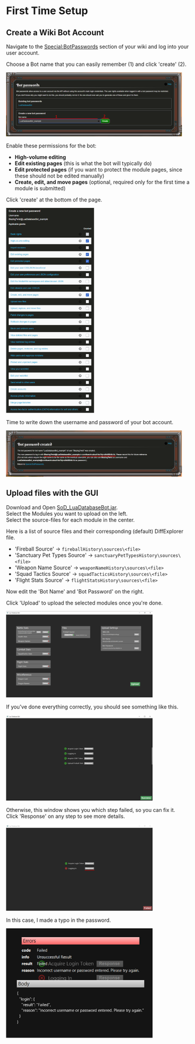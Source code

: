 # First Time Setup

## Create a Wiki Bot Account

Navigate to the [Special:BotPasswords](https://schoolofdragons.wiki.gg/wiki/Special:BotPasswords) section of your wiki and log into your user account.

Choose a Bot name that you can easily remember (1) and click 'create' (2).

<img alt="image showing the Bot passwords page" src="https://github.com/BlazingTwist/SoD_LuaDatabaseBot/blob/master/readme_media/botpasswordspage.png?raw=true" width="480px">

Enable these permissions for the bot:
* **High-volume editing**
* **Edit existing pages** (this is what the bot will typically do)
* **Edit protected pages** (if you want to protect the module pages, since these should not be edited manually)
* **Create, edit, and move pages** (optional, required only for the first time a module is submitted)

Click 'create' at the bottom of the page.

<img alt="image showing the bot permissions" src="https://github.com/BlazingTwist/SoD_LuaDatabaseBot/blob/master/readme_media/botpermissions.png?raw=true" width="240px">

Time to write down the username and password of your bot account.

<img alt="image showing the bot name and password" src="https://github.com/BlazingTwist/SoD_LuaDatabaseBot/blob/master/readme_media/botpassword.png?raw=true" width="480px">

## Upload files with the GUI

Download and Open [SoD_LuaDatabaseBot.jar](https://github.com/BlazingTwist/SoD_LuaDatabaseBot/releases/latest).  
Select the Modules you want to upload on the left.  
Select the source-files for each module in the center.

Here is a list of source files and their corresponding (default) DiffExplorer file.
* 'Fireball Source' -> `fireballHistory\sources\<file>`
* 'Sanctuary Pet Types Source' -> `sanctuaryPetTypesHistory\sources\<file>`
* 'Weapon Name Source' -> `weaponNameHistory\sources\<file>`
* 'Squad Tactics Source' -> `squadTacticsHistory\sources\<file>`
* 'Flight Stats Source' -> `flightStatsHistory\sources\<file>`

Now edit the 'Bot Name' and 'Bot Password' on the right.

Click 'Upload' to upload the selected modules once you're done.

<img alt="image showing the LuaDatabaseBot main window" src="https://github.com/BlazingTwist/SoD_LuaDatabaseBot/blob/master/readme_media/ldbb_uploadwindow.png?raw=true" width="400px">

If you've done everything correctly, you should see something like this.

<img alt="image showing successful upload" src="https://github.com/BlazingTwist/SoD_LuaDatabaseBot/blob/master/readme_media/ldbb_statuswindow.png?raw=true" width="400px">

Otherwise, this window shows you which step failed, so you can fix it.  
Click 'Response' on any step to see more details.

<img alt="image showing a failed upload" src="https://github.com/BlazingTwist/SoD_LuaDatabaseBot/blob/master/readme_media/ldbb_statuserror.png?raw=true" width="400px">

In this case, I made a typo in the password.

<img alt="image showing the response window of the failed step" src="https://github.com/BlazingTwist/SoD_LuaDatabaseBot/blob/master/readme_media/ldbb_statuserrordescription.png?raw=true" width="400px">
